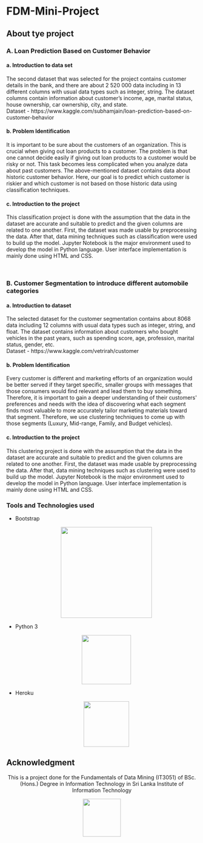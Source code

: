 # FDM-Mini-Project

## About tye project
### A. Loan Prediction Based on Customer Behavior
#### a. Introduction to data set
<p>The second dataset that was selected for the project contains customer details in the bank, and there are about 2 520 000 data including in 13 different columns with usual data types such as integer, string.
The dataset columns contain information about customer’s income, age, marital status, house ownership, car ownership, city, and state.
<br>Dataset - https://www.kaggle.com/subhamjain/loan-prediction-based-on-customer-behavior</p>

#### b. Problem Identification
<p>It is important to be sure about the customers of an organization. This is crucial when giving out loan products to a customer. The problem is that one cannot decide easily if giving out loan products to a customer would be risky or not. This task becomes less complicated when you analyze data about past customers. The above-mentioned dataset contains data about historic customer behavior. Here, our goal is to predict which customer is riskier and which customer is not based on those historic data using classification techniques.</p>

#### c. Introduction to the project
<p>This classification project is done with the assumption that the data in the dataset are accurate and suitable to predict and the given columns are related to one another. First, the dataset was made usable by preprocessing the data. After that, data mining techniques such as classification were used to build up the model.
Jupyter Notebook is the major environment used to develop the model in Python language. User interface implementation is mainly done using HTML and CSS.</p><br>

### B. Customer Segmentation to introduce different automobile categories
#### a. Introduction to dataset
<p>The selected dataset for the customer segmentation contains about 8068 data including 12 columns with usual data types such as integer, string, and float.
The dataset contains information about customers who bought vehicles in the past years, such as spending score, age, profession, marital status, gender, etc.
<br>Dataset - https://www.kaggle.com/vetrirah/customer</p>

#### b. Problem Identification
<p>Every customer is different and marketing efforts of an organization would be better served if they target specific, smaller groups with messages that those consumers would find relevant and lead them to buy something. Therefore, it is important to gain a deeper understanding of their customers' preferences and needs with the idea of discovering what each segment finds most valuable to more accurately tailor marketing materials toward that segment. Therefore, we use clustering techniques to come up with those segments (Luxury, Mid-range, Family, and Budget vehicles).</p>

#### c. Introduction to the project
<p>This clustering project is done with the assumption that the data in the dataset are accurate and suitable to predict and the given columns are related to one another. First, the dataset was made usable by preprocessing the data. After that, data mining techniques such as clustering were used to build up the model.
Jupyter Notebook is the major environment used to develop the model in Python language. User interface implementation is mainly done using HTML and CSS.</p>

### Tools and Technologies used
- Bootstrap <p align="center"> <a href="https://getbootstrap.com/docs/5.0/getting-started/introduction/" target="_blank"><img src="https://i.stack.imgur.com/dMXbE.png" width="240"></a></p>
- Python 3 <p align="center"><a href="https://www.python.org/doc/" target="_blank"><img src="https://www.pngitem.com/pimgs/m/31-312064_programming-icon-png-python-logo-512-transparent-png.png" width="130"></a></p>
- Heroku <p align="center"><a href="https://devcenter.heroku.com/" target="_blank"><img src="https://dailysmarty-production.s3.amazonaws.com/uploads/post/img/509/feature_thumb_heroku-logo.jpg" width="120"></a></p>

## Acknowledgment
<p align="center"> This is a project done for the Fundamentals of Data Mining (IT3051) of BSc.(Hons.) Degree in Information Technology in Sri Lanka Institute of Information Technology</p>
<p align="center"> <a href="https://www.sliit.lk/" target="_blank"><img src="https://upload.wikimedia.org/wikipedia/en/a/a6/SLIIT_Logo_Crest.png" width="100"></a></p>
